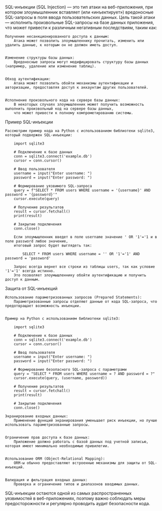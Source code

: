 SQL-инъекции (SQL Injection) — это тип атаки на веб-приложения, при котором злоумышленник вставляет
(или «инъектирует») вредоносные SQL-запросы в поля ввода пользовательских данных.
Цель такой атаки — исполнить произвольные SQL-запросы на базе данных приложения,
что может привести к различным негативным последствиям, таким как:

    Получение несанкционированного доступа к данным:
        Атака может позволить злоумышленнику прочитать, изменить или удалить данные, к которым он не должен иметь доступ.


    Изменение структуры базы данных:
        Вредоносные запросы могут модифицировать структуру базы данных (например, удаление или изменение таблиц).


    Обход аутентификации:
        Атака может позволить обойти механизмы аутентификации и авторизации, предоставляя доступ к аккаунтам других пользователей.


    Исполнение произвольного кода на сервере базы данных:
        В некоторых случаях злоумышленник может получить возможность выполнить произвольный код на сервере базы данных,
        что может привести к полному компрометированию системы.


Пример SQL-инъекции

    Рассмотрим пример кода на Python с использованием библиотеки sqlite3, который подвержен SQL-инъекции:

        import sqlite3

        # Подключение к базе данных
        conn = sqlite3.connect('example.db')
        cursor = conn.cursor()

        # Ввод пользователя
        username = input("Enter username: ")
        password = input("Enter password: ")

        # Формирование уязвимого SQL-запроса
        query = f"SELECT * FROM users WHERE username = '{username}' AND password = '{password}'"
        cursor.execute(query)

        # Получение результатов
        result = cursor.fetchall()
        print(result)

        # Закрытие подключения
        conn.close()

        Если злоумышленник введет в поле username значение ' OR '1'='1 и в поле password любое значение,
        итоговый запрос будет выглядеть так:

            SELECT * FROM users WHERE username = '' OR '1'='1' AND password = 'password'

        Запрос всегда вернет все строки из таблицы users, так как условие '1'='1' всегда истинно.
        Это позволяет злоумышленнику обойти аутентификацию и получить доступ к данным.


Защита от SQL-инъекций

    Использование параметризованных запросов (Prepared Statements):
        Параметризованные запросы отделяют данные от кода SQL-запроса, что предотвращает возможность инъекции.


    Пример на Python с использованием библиотеки sqlite3:

        import sqlite3

        # Подключение к базе данных
        conn = sqlite3.connect('example.db')
        cursor = conn.cursor()

        # Ввод пользователя
        username = input("Enter username: ")
        password = input("Enter password: ")

        # Формирование безопасного SQL-запроса с параметрами
        query = "SELECT * FROM users WHERE username = ? AND password = ?"
        cursor.execute(query, (username, password))

        # Получение результатов
        result = cursor.fetchall()
        print(result)

        # Закрытие подключения
        conn.close()

    Экранирование входных данных:
        Применение функций экранирования уменьшает риск инъекции, но лучше использовать параметризованные запросы.


    Ограничение прав доступа к базе данных:
        Приложение должно работать с базой данных под учетной записью, которая имеет минимально необходимые привилегии.


    Использование ORM (Object-Relational Mapping):
        ORM-ы обычно предоставляют встроенные механизмы для защиты от SQL-инъекций.


    Валидация и фильтрация входных данных:
        Проверка и ограничение типов и диапазонов вводимых данных.



SQL-инъекции остаются одной из самых распространенных уязвимостей в веб-приложениях,
поэтому важно соблюдать меры предосторожности и регулярно проводить аудит безопасности кода.
